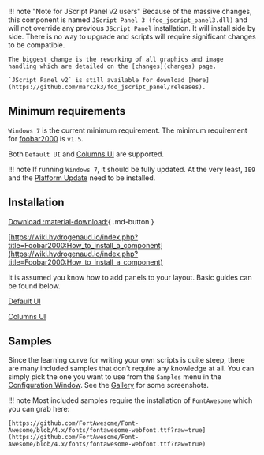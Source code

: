 !!! note "Note for JScript Panel v2 users"
	Because of the massive changes, this component is named
	`JScript Panel 3 (foo_jscript_panel3.dll)` and will
	not override any previous `JScript Panel` installation. It
	will install side by side. There is no way to upgrade
	and scripts will require significant changes to be
	compatible.

	The biggest change is the reworking of all graphics and image
	handling which are detailed on the [changes](changes) page.

	`JScript Panel v2` is still available for download [here](https://github.com/marc2k3/foo_jscript_panel/releases).

## Minimum requirements

`Windows 7` is the current minimum requirement. The minimum requirement
for [foobar2000](https://foobar2000.org) is `v1.5`.

Both `Default UI` and [Columns UI](https://yuo.be/columns-ui) are supported.

!!! note
	If running `Windows 7`, it should be fully updated. At the very least, `IE9`
	and the [Platform Update](https://www.microsoft.com/en-us/download/details.aspx?id=36805) need to be installed.

## Installation

[Download :material-download:](https://github.com/marc2k3/jscript-panel/releases){ .md-button }

[https://wiki.hydrogenaud.io/index.php?title=Foobar2000:How_to_install_a_component](https://wiki.hydrogenaud.io/index.php?title=Foobar2000:How_to_install_a_component)

It is assumed you know how to add panels to your layout. Basic guides
can be found below.

[Default UI](http://wiki.hydrogenaud.io/index.php?title=Foobar2000:Layout_Editing_Mode)

[Columns UI](https://wiki.yuo.be/columns_ui:config:layout)

## Samples

Since the learning curve for writing your own scripts is quite steep, there
are many included samples that don't require any knowledge at all. You
can simply pick the one you want to use from the `Samples` menu in
the [Configuration Window](configuration-window). See the
[Gallery](../gallery) for some screenshots.

!!! note
	Most included samples require the installation of `FontAwesome` which
	you can grab here:

	[https://github.com/FortAwesome/Font-Awesome/blob/4.x/fonts/fontawesome-webfont.ttf?raw=true](https://github.com/FortAwesome/Font-Awesome/blob/4.x/fonts/fontawesome-webfont.ttf?raw=true)
